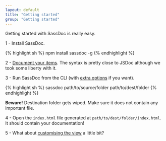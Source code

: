 ```yaml
---
layout: default
title: "Getting started"
group: "Getting started"
---
```


Getting started with SassDoc is really easy.

1 - Install SassDoc.

{% highlight sh %}
npm install sassdoc -g
{% endhighlight %}

2 - [Document your items](/documenting-your-items/). The syntax is pretty close to JSDoc although we took some liberty with it.

3 - Run SassDoc from the CLI (with [extra options](https://github.com/SassDoc/sassdoc#command-line) if you want).

{% highlight sh %}
sassdoc path/to/source/folder path/to/dest/folder
{% endhighlight %}

**Beware!** Destination folder gets wiped. Make sure it does not contain any important file.

4 - Open the `index.html` file generated at `path/to/dest/folder/index.html`. It should contain your documentation!

5 - What about [customising the view](/customising-the-view/) a little bit?
